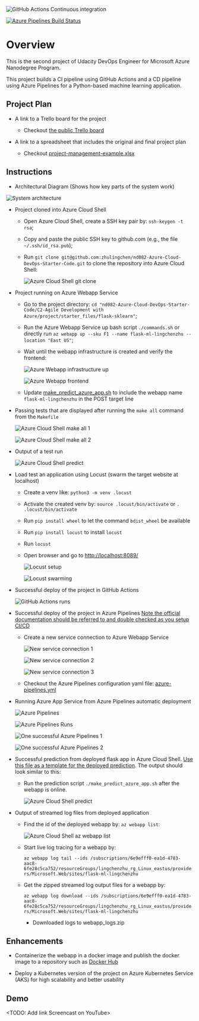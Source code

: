 ![GitHub Actions Continuous integration](https://github.com/zhulingchen/nd082-Azure-Cloud-DevOps-Starter-Code/workflows/Continuous%20integration/badge.svg)

[![Azure Pipelines Build Status](https://dev.azure.com/lingchenzhu/flask-ml-webapp/_apis/build/status/zhulingchen.nd082-Azure-Cloud-DevOps-Starter-Code?branchName=master)](https://dev.azure.com/lingchenzhu/flask-ml-webapp/_build/latest?definitionId=1&branchName=master)

# Overview

This is the second project of Udacity DevOps Engineer for Microsoft Azure Nanodegree Program.

This project builds a CI pipeline using GitHub Actions and a CD pipeline using Azure Pipelines for a Python-based machine learning application.

## Project Plan

* A link to a Trello board for the project

    * Checkout [the public Trello board](https://trello.com/b/ohN9CV9O/flash-ml-services)


* A link to a spreadsheet that includes the original and final project plan

    * Checkout [project-management-example.xlsx](../project-management-example.xlsx)

## Instructions

* Architectural Diagram (Shows how key parts of the system work)

![System architecture](../screenshots/system_architecture.png)

* Project cloned into Azure Cloud Shell

    * Open Azure Cloud Shell, create a SSH key pair by: `ssh-keygen -t rsa`;

    * Copy and paste the public SSH key to github.com (e.g., the file `~/.ssh/id_rsa.pub`);

    * Run `git clone git@github.com:zhulingchen/nd082-Azure-Cloud-DevOps-Starter-Code.git` to clone the repository into Azure Cloud Shell:

        ![Azure Cloud Shell git clone](../screenshots/azure_cloud_git_clone.png)

* Project running on Azure Webapp Service

    * Go to the project directory: `cd "nd082-Azure-Cloud-DevOps-Starter-Code/C2-Agile Development with Azure/project/starter_files/flask-sklearn"`;

    * Run the Azure Webapp Service up bash script `./commands.sh` or directly run `az webapp up --sku F1 --name flask-ml-lingchenzhu --location "East US"`;

    * Wait until the webapp infrastructure is created and verify the frontend:

        ![Azure Webapp infrastructure up](../screenshots/azure_cloud_az_webapp_up.png)

        ![Azure Webapp frontend](../screenshots/azure_webapp.png)

    * Update [make_predict_azure_app.sh](make_predict_azure_app.sh) to include the webapp name `flask-ml-lingchenzhu` in the POST target line

* Passing tests that are displayed after running the `make all` command from the `Makefile`

    ![Azure Cloud Shell make all 1](../screenshots/azure_cloud_make_all_1.png)

    ![Azure Cloud Shell make all 2](../screenshots/azure_cloud_make_all_2.png)

* Output of a test run

    ![Azure Cloud Shell predict](../screenshots/azure_cloud_make_predict_azure_app.png)

* Load test an application using Locust (swarm the target website at localhost)

    * Create a venv like: `python3 -m venv .locust`

    * Activate the created venv by: `source .locust/bin/activate` or `. .locust/bin/activate`

    * Run `pip install wheel` to let the command `bdist_wheel` be available

    * Run `pip install locust` to install `locust`

    * Run `locust`

    * Open browser and go to [http://localhost:8089/](http://localhost:8089/)

        ![Locust setup](../screenshots/locust_setup.png)

        ![Locust swarming](../screenshots/locust_swarming.png)

* Successful deploy of the project in GitHub Actions

    ![GitHub Actions runs](../screenshots/github_actions_runs.png)

* Successful deploy of the project in Azure Pipelines [Note the official documentation should be referred to and double checked as you setup CI/CD](https://docs.microsoft.com/en-us/azure/devops/pipelines/ecosystems/python-webapp?view=azure-devops)

    * Create a new service connection to Azure Webapp Service

        ![New service connection 1](../screenshots/new_service_connection_1.png)

        ![New service connection 2](../screenshots/new_service_connection_2.png)

        ![New service connection 3](../screenshots/new_service_connection_3.png)

    * Checkout the Azure Pipelines configuration yaml file: [azure-pipelines.yml](../../../../azure-pipelines.yml)

* Running Azure App Service from Azure Pipelines automatic deployment

    ![Azure Pipelines](../screenshots/azure_pipelines.png)

    ![Azure Pipelines Runs](../screenshots/azure_pipelines_runs.png)

    ![One successful Azure Pipelines 1](../screenshots/successful_azure_pipelines_run_1.png)

    ![One successful Azure Pipelines 2](../screenshots/successful_azure_pipelines_run_2.png)

* Successful prediction from deployed flask app in Azure Cloud Shell.  [Use this file as a template for the deployed prediction](https://github.com/udacity/nd082-Azure-Cloud-DevOps-Starter-Code/blob/master/C2-AgileDevelopmentwithAzure/project/starter_files/flask-sklearn/make_predict_azure_app.sh).
The output should look similar to this:

    * Run the prediction script `./make_predict_azure_app.sh` after the webapp is online.

        ![Azure Cloud Shell predict](../screenshots/azure_cloud_make_predict_azure_app.png)

* Output of streamed log files from deployed application

    * Find the id of the deployed webapp by: `az webapp list`:

        ![Azure Cloud Shell az webapp list](../screenshots/azure_cloud_az_webapp_list.png)

    * Start live log tracing for a webapp by:

        `az webapp log tail --ids /subscriptions/6e9efff0-ea1d-4783-aac8-6fe28c5ca752/resourceGroups/lingchenzhu_rg_Linux_eastus/providers/Microsoft.Web/sites/flask-ml-lingchenzhu`

    * Get the zipped streamed log output files for a webapp by:
        
        `az webapp log download --ids /subscriptions/6e9efff0-ea1d-4783-aac8-6fe28c5ca752/resourceGroups/lingchenzhu_rg_Linux_eastus/providers/Microsoft.Web/sites/flask-ml-lingchenzhu`

        * Downloaded logs to webapp_logs.zip

## Enhancements

* Containerize the webapp in a docker image and publish the docker image to a repository such as [Docker Hub](https://hub.docker.com/)

* Deploy a Kubernetes version of the project on Azure Kubernetes Service (AKS) for high scalability and better usability

## Demo 

<TODO: Add link Screencast on YouTube>


